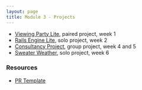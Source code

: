 ```yaml
---
layout: page
title: Module 3 - Projects
---
```


* [Viewing Party Lite](./viewing_party_lite/index), paired project, week 1
* [Rails Engine Lite](./rails_engine_lite), solo project, week 2
* [Consultancy Project](./consultancy), group project, week 4 and 5
* [Sweater Weather](./sweater_weather), solo project, week 6


### Resources
- [PR Template](./pr_template)
